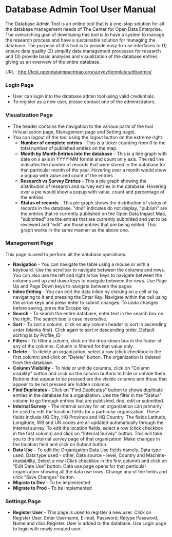# Database Admin Tool User Manual

The Database Admin Tool is an online tool that is a one-stop solution for all the database management needs of The Center for Open Data Enterprise. The overarching goal of developing this tool is to have a system to manage the research process and have a sustainable solution for managing the database. The purpose of this tool is to provide easy-to-use interfaces to (1) ensure data quality (2) simplify data management processes for research and (3) provide basic analyses and visualization of the database entries giving us an overview of the entire database.

URL : http://test.opendataimpactmap.org/survey/templates/dbadmin/

### Login Page
- User can login into the database admin tool using valid credentials.
- To register as a new user, please contact one of the administrators.

### Visualization Page
- The header contains the navigation to the various parts of the tool (Visualization page, Management page and Setting page).
- You can logout of the tool using the logout button on the extreme right.
  - **Number of complete entries** - This is a ticker counting from 0 to the total number of published entries on the map.
  - **Month by Month Entries into the database** - This is a line graph with date on x axis in YYYY-MM format and count on y axis. The red line indicates the number of records that were stored in the database for that particular month of the year. Hovering over a month would show a popup with value and count of the entries. 
  - **Research vs Survey Entries** - This a pie graph showing the distribution of research and survey entries in the database. Hovering over a pie would show a popup with value, count and percentage of the entries.
  - **Status of records** - This pie graph shows the distribution of status of records in the database. "dnd" indicates do not display, "publish" are the entries that re currently published on the Open Data Impact Map, "submitted" are the entries that are currently submitted and yet to be reviewed and "edit" are those entries that are being edited. This graph works in the same manner as the above one. 

### Management Page    

This page is used to perform all the database operations.

- **Navigation** - You can navigate the table using a mouse or with a keyboard. Use the scrollbar to navigate between the columns and rows. You can also use the left and right arrow keys to navigate between the columns and up and down keys to navigate between the rows. Use Page Up and Page Down keys to navigate between the pages
- **Inline Editing** - You can edit the data inline by clicking on a cell or by navigating to it and pressing the Enter Key. Navigate within the cell using the arrow keys and press enter to submit changes. To undo changes before saving, press the Escape key.
- **Search** - To search the entire database, enter text in the search box on the right. The search box is case insensitive.
- **Sort** - To sort a column, click on any column header to sort in ascending order (blanks first). Click again to sort in descending order. Default sorting is by Profile_ID 
- **Filters** - To filter a column, click on the drop-down box in the footer of any of the columns. Column is filtered for that value only.
- **Delete** - To delete an organization, select a row (click checkbox in the first column) and click on "Delete" button. The organization is deleted from the database.
- **Column Visibility** - To hide or unhide columns, click on "Column visibility" button and click on the column buttons to hide or unhide them. Buttons that appear to be pressed are the visible columns and those that appear to be not pressed are hidden columns.
- **Find Duplicates** - Click on "Find Duplicates" button to shows duplicate entries in the database for a organization. Use the filter in the "Status" column to go through entries that are published, dnd, edit or submitted.
- **Internal Survey** - The internal survey for an organization can primarily be used to edit the location fields for a particular organization. These fields include HQ City, HQ Province and HQ Country. The fields Latitude, Longitude, WB and UN codes are all updated automatically through the internal survey. To edit the location fields, select a row (click checkbox in the first column) and click on "Internal Survey" button. This will take you to the internal survey page of that organization. Make changes in the location field and click on Submit button.
- **Data Use** - To edit the Organization Data Use fields namely, Data type used, Data type used - other, Data source - level, Country and Machine-readability, Select a row (Click checkbox in the first column) and click on "Edit Data Use" button. Data use page opens for that particular organization showing all the data use rows. Change any of the fields
and click "Save Changes" button.
- **Migrate to Dev** - To be implemented 
- **Migrate to Prod** - To be implemented

### Settings Page

- **Register User** - This page is used to register a new user. Click on Register User. Enter Username, E-mail, Password, Retype Password, Name and click Register. User is added to the database. Use Login page to login with newly created user.
